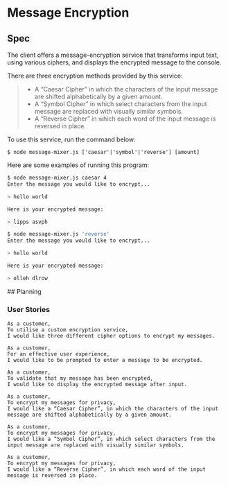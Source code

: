 # Message Encryption

## Spec

The client offers a message-encryption service that transforms input text, using various ciphers, and displays the encrypted message to the console.

There are three encryption methods provided by this service:

> - A “Caesar Cipher” in which the characters of the input message are shifted alphabetically by a given amount.
> - A “Symbol Cipher” in which select characters from the input message are replaced with visually similar symbols.
> - A “Reverse Cipher” in which each word of the input message is reversed in place.

To use this service, run the command below:

```
$ node message-mixer.js ['caesar'|'symbol'|'reverse'] [amount]
```

Here are some examples of running this program:

```sh
$ node message-mixer.js caesar 4
Enter the message you would like to encrypt...

> hello world

Here is your encrypted message:

> lipps asvph

$ node message-mixer.js 'reverse'
Enter the message you would like to encrypt...

> hello world

Here is your encrypted message:

> olleh dlrow
```

## Planning

### User Stories

```
As a customer,
To utilise a custom encryption service,
I would like three different cipher options to encrypt my messages.
```

```
As a customer,
For an effective user experience,
I would like to be prompted to enter a message to be encrypted.
```

```
As a customer,
To validate that my message has been encrypted,
I would like to display the encrypted message after input.
```

```
As a customer,
To encrypt my messages for privacy,
I would like a “Caesar Cipher”, in which the characters of the input message are shifted alphabetically by a given amount.
```

```
As a customer,
To encrypt my messages for privacy,
I would like a “Symbol Cipher”, in which select characters from the input message are replaced with visually similar symbols.
```

```
As a customer,
To encrypt my messages for privacy,
I would like a “Reverse Cipher”, in which each word of the input message is reversed in place.
```

